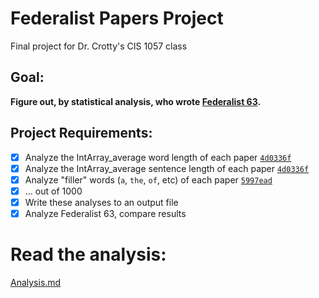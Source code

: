 # Federalist Papers Project
Final project for Dr. Crotty's CIS 1057 class

## Goal:
**Figure out, by statistical analysis, who wrote [Federalist 63](papers/Federalist63.txt).**

## Project Requirements:
* [x] Analyze the IntArray_average word length of each paper [`4d0336f`](https://github.com/bdotsamir/federalist_papers/commit/4d0336f)
* [x] Analyze the IntArray_average sentence length of each paper [`4d0336f`](https://github.com/bdotsamir/federalist_papers/commit/4d0336f)
* [x] Analyze "filler" words (`a`, `the`, `of`, etc) of each paper [`5997ead`](https://github.com/bdotsamir/federalist_papers/commit/5997ead)
* [x] ... out of 1000
* [x] Write these analyses to an output file
* [x] Analyze Federalist 63, compare results

# Read the analysis:
[Analysis.md](/Analysis.md)